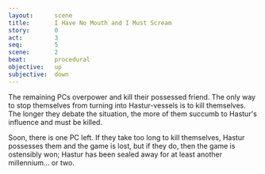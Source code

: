 ```yaml
---
layout:      scene
title:       I Have No Mouth and I Must Scream
story:       0
act:         3
seq:         5
scene:       2
beat:        procedural
objective:   up
subjective:  down
---
```



The remaining PCs overpower and kill their possessed friend.
The only way to stop themselves from turning into Hastur-vessels is to kill themselves.
The longer they debate the situation,
the more of them succumb to Hastur's influence and must be killed.

Soon, there is one PC left.
If they take too long to kill themselves, Hastur possesses them and the game is lost,
but if they do, then the game is ostensibly won;
Hastur has been sealed away for at least another millennium... or two.



















